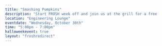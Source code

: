 ```yaml
---
title: "Smashing Pumpkins"
description: "Start FROSH week off and join us at the grill for a free pancake breakfast at Tonken Plaza (courtyard in front of the Engineering Building)! Pancakes and syrup will be provided! While supplies last."
location: "Engineering Lounge"
eventdate: "Wednesday, October 30th"
time: "5:00pm - 7:00pm"
halloweekevent: true
layout: "froshredirect"
---
```

